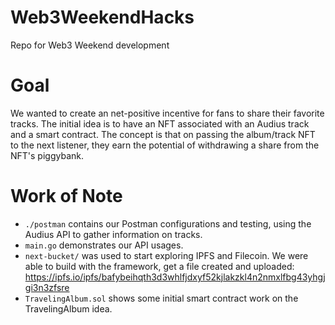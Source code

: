 # Web3WeekendHacks
Repo for Web3 Weekend development

# Goal
We wanted to create an net-positive incentive for fans to share their favorite tracks. The initial idea is to have an NFT associated with an Audius track and a smart contract. The concept is that on passing the album/track NFT to the next listener, they earn the potential of withdrawing a share from the NFT's piggybank. 


# Work of Note
- `./postman` contains our Postman configurations and testing, using the Audius API to gather information on tracks.
- `main.go` demonstrates our API usages.
- `next-bucket/` was used to start exploring IPFS and Filecoin. We were able to build with the framework, get a file created and uploaded: https://ipfs.io/ipfs/bafybeihqth3d3whlfjdxyf52kjlakzkl4n2nmxlfbg43yhgjgi3n3zfsre
- `TravelingAlbum.sol` shows some initial smart contract work on the TravelingAlbum idea.


